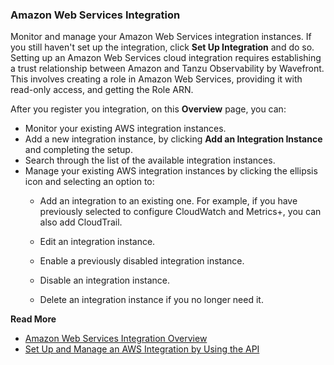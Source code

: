 ### Amazon Web Services Integration

Monitor and manage your Amazon Web Services integration instances. If you still haven't set up the integration, click **Set Up Integration** and do so. Setting up an Amazon Web Services cloud integration requires establishing a trust relationship between Amazon and Tanzu Observability by Wavefront. This involves creating a role in Amazon Web Services, providing it with read-only access, and getting the Role ARN.

After you register you integration, on this **Overview** page, you can:

* Monitor your existing AWS integration instances.
* Add a new integration instance, by clicking **Add an Integration Instance** and completing the setup.
* Search through the list of the available integration instances.
* Manage your existing AWS integration instances by clicking the ellipsis icon and selecting an option to:
  * Add an integration to an existing one. 
    For example, if you have previously selected to configure CloudWatch and Metrics+, you can also add CloudTrail.
    
  * Edit an integration instance.
  * Enable a previously disabled integration instance.
  * Disable an integration instance.
  * Delete an integration instance if you no longer need it.

**Read More**<br />
* [Amazon Web Services Integration Overview](https://docs.wavefront.com/integrations_aws_overview.html)
* [Set Up and Manage an AWS Integration by Using the API](https://docs.wavefront.com/integrations_aws_overview.html#giving-limited-access)
